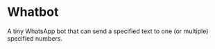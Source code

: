 # Whatbot
A tiny WhatsApp bot that can send a specified text to one (or multiple) specified numbers.
